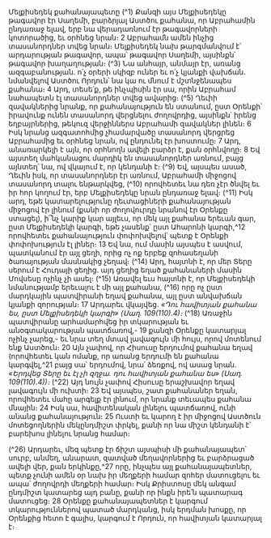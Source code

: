
Մելքիսեդեկ քահանայապետը
(^1) Քանզի այս Մելքիսեդեկը թագավոր էր Սաղեմի, բարձրյալ Աստծու քահանա, որ Աբրահամին ընդառաջ ելավ, երբ
նա վերադառնում էր թագավորների կոտորածից, եւ օրհնեց նրան։ 2 Աբրահամն ամեն ինչից տասանորդներ տվեց նրան։
Մելքիսեդեկ նախ թարգմանվում է՝ արդարության թագավոր, ապա՝ թագավոր Սաղեմի, այսինքն՝ թագավոր
խաղաղության։
(^3) Նա անհայր, անմայր էր, առանց ազգաբանության. ո՛չ օրերի սկիզբ ուներ եւ ո՛չ կյանքի վախճան. նմանվելով
Աստծու Որդուն՝ նա կա ու մնում է մշտնջենապես քահանա։ 4 Արդ, տեսե՛ք, թե ինչպիսին էր սա, որին Աբրահամ
նահապետն էլ տասանորդներ տվեց ավարից։
(^5) Ղեւիի զավակներից նրանք, որ քահանայություն են ստանում, ըստ Օրենքի՝ իրավունք ունեն տասանորդ վերցնելու
ժողովրդից, այսինքն՝ իրենց եղբայրներից, թեկուզ վերջիններս Աբրահամի զավակներ լինեն։ 6 Իսկ նրանց ազգատոհմից
չհամարվածը տասանորդ վերցրեց Աբրահամից եւ օրհնեց նրան, ով ընդունել էր խոստումը։ 7 Արդ, անառարկելի է այն,
որ օրհնողն ավելի բարձր է, քան օրհնվողը։ 8 Եվ այստեղ մահկանացու մարդիկ են տասանորդներ առնում, բայց այնտեղ՝
նա, ով վկայում է, որ կենդանի է։
(^9) Եվ, այսպես ասած, Ղեւին իսկ, որ տասանորդներ էր առնում, Աբրահամի միջոցով տասանորդ տալու ենթարկվեց,
(^10) որովհետեւ նա դեռ չէր ծնվել եւ իր հոր կողում էր, երբ Մելքիսեդեկը նրան ընդառաջ ելավ։
(^11) Իսկ արդ, եթե կատարելությունը ղեւտացիների քահանայության միջոցով էր լինում (քանի որ ժողովուրդը նրանով
էր Օրենքը ստացել), ի՞նչ կարիք կար այլեւս, որ մեկ այլ քահանա երեւան գար, ըստ Մելքիսեդեկի կարգի, եթե չասենք՝
ըստ Ահարոնի կարգի,^12 որովհետեւ քահանայություն փոփոխվելով՝ պետք է Օրենքի փոփոխություն էլ լիներ։ 13 Եվ նա,
ում մասին այսպես է ասվում, պատկանում էր այլ ցեղի, որից ոչ ոք երբեք զոհասեղանի ծառայության մասնակից չեղավ։
(^14) Արդ, հայտնի է, որ մեր Տերը սերում է Հուդայի ցեղից. այդ ցեղից եղած քահանաների մասին Մովսեսը ոչինչ չի
ասել։
(^15) Առավել եւս հայտնի է, որ Մելքիսեդեկի նմանությամբ երեւալու է մի այլ քահանա, (^16) որը ոչ ըստ մարդկային
պատվիրանի եղավ քահանա, այլ ըստ անվախճան կյանքի զորության։ 17 Արդարեւ վկայվեց.
_«Դու հավիտյան քահանա ես,
ըստ Մելքիսեդեկի կարգի» (Սաղ. 109(110).4)։_
(^18) Առաջին պատվիրանը արհամարհվեց իր տկարության եւ անօգտակարության պատճառով,- 19 քանզի Օրենքը
կատարյալ ոչինչ չարեց,- եւ նրա տեղ մտավ լավագույն մի հույս, որով մոտենում ենք Աստծուն։ 20 Այն չափով, որ Հիսուսը
երդումով քահանա եղավ (որովհետեւ կան ոմանք, որ առանց երդումի են քահանա կարգվել,^21 բայց սա՝ երդումով, նրա՛
ձեռքով, ով ասաց նրան.
_«Երդվեց Տերը
եւ էլ չի զղջա.
դու հավիտյան քահանա ես» (Սաղ. 109(110).4))։_
(^22) Այդ նույն չափով Հիսուսը երաշխավոր եղավ լավագույն մի ուխտի։ 23 Եվ այսպես, շատ քահանաներ եղան,
որովհետեւ մահը արգելք էր լինում, որ նրանք տեւապես քահանա մնային։ 24 Իսկ սա, հավիտենական լինելու պատճառով,
ունի անանց քահանայություն։ 25 Ուստի եւ կարող է իր միջոցով Աստծուն մոտեցողներին մեկընդմիշտ փրկել, քանի որ
նա միշտ կենդանի է՝ բարեխոս լինելու նրանց համար։


(^26) Արդարեւ, մեզ պետք էր ճիշտ այսպիսի մի քահանայապետ՝ սուրբ, անմեղ, անարատ, զատված մեղավորներից եւ
բարձրացած ավելի վեր, քան երկինքը,^27 որը, ինչպես այլ քահանայապետներ, պետք չունի ամեն օր նախ իր մեղքերի
համար զոհեր մատուցելու եւ ապա՝ ժողովրդի մեղքերի համար։ Իսկ Քրիստոսը մեկ անգամ ընդմիշտ կատարեց այդ
բանը, քանի որ ինքն իրե՛ն պատարագ մատուցեց։ 28 Օրենքը քահանայապետներ է կարգում տկարություններով պատած
մարդկանց, իսկ երդման խոսքը, որ Օրենքից հետո է գալիս, կարգում է Որդուն, որ հավիտյան կատարյալ է։
